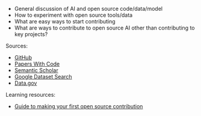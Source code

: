 - General discussion of AI and open source code/data/model
- How to experiment with open source tools/data
- What are easy ways to start contributing
- What are ways to contribute to open source AI other than contributing to key projects?

Sources:
- [GitHub](https://github.com)
- [Papers With Code](https://paperswithcode.com)
- [Semantic Scholar](https://www.semanticscholar.org)
- [Google Dataset Search](https://datasetsearch.research.google.com)
- [Data.gov](https://www.data.gov)

Learning resources:
- [Guide to making your first open source contribution](https://medium.com/@jenweber/your-first-open-source-contribution-a-step-by-step-technical-guide-d3aca55cc5a6)